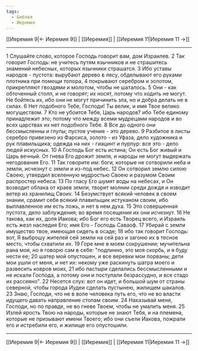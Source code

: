 ```yaml
---
tags:
  - Библия
  - Иеремия
---
```

[[Иеремия 9|← Иеремия 9]] | [[Иеремия]] | [[Иеремия 11|Иеремия 11 →]]

---
1 Слушайте слово, которое Господь говорит вам, дом Израилев.
2 Так говорит Господь: не учитесь путям язычников и не страшитесь знамений небесных, которых язычники страшатся.
3 Ибо уставы народов - пустота: вырубают дерево в лесу, обделывают его руками плотника при помощи топора,
4 покрывают серебром и золотом, прикрепляют гвоздями и молотом, чтобы не шаталось.
5 Они - как обточенный столп, и не говорят; их носят, потому что ходить не могут. Не бойтесь их, ибо они не могут причинить зла, но и добра делать не в силах.
6 Нет подобного Тебе, Господи! Ты велик, и имя Твое велико могуществом.
7 Кто не убоится Тебя, Царь народов? ибо Тебе единому принадлежит это; потому что между всеми мудрецами народов и во всех царствах их нет подобного Тебе.
8 Все до одного они бессмысленны и глупы; пустое учение - это дерево.
9 Разбитое в листы серебро привезено из Фарсиса, золото - из Уфаза, дело художника и рук плавильщика; одежда на них - гиацинт и пурпур: все это - дело людей искусных.
10 А Господь Бог есть истина; Он есть Бог живый и Царь вечный. От гнева Его дрожит земля, и народы не могут выдержать негодования Его.
11 Так говорите им: боги, которые не сотворили неба и земли, исчезнут с земли и из-под небес.
12 Он сотворил землю силою Своею, утвердил вселенную мудростью Своею и разумом Своим распростер небеса.
13 По гласу Его шумят воды на небесах, и Он возводит облака от краев земли, творит молнии среди дождя и изводит ветер из хранилищ Своих.
14 Безумствует всякий человек в своем знании, срамит себя всякий плавильщик истуканом своим, ибо выплавленное им есть ложь, и нет в нем духа.
15 Это совершенная пустота, дело заблуждения; во время посещения их они исчезнут.
16 Не такова, как их, доля Иакова; ибо Бог его есть Творец всего, и Израиль есть жезл наследия Его; имя Его - Господь Саваоф.
17 Убирай с земли имущество твое, имеющая сидеть в осаде;
18 ибо так говорит Господь: вот, Я выброшу жителей сей земли на сей раз и загоню их в тесное место, чтобы схватили их.
19 Горе мне в моем сокрушении; мучительна рана моя, но я говорю сам в себе: "подлинно, это моя скорбь, и я буду нести ее;
20 шатер мой опустошен, и все веревки мои порваны; дети мои ушли от меня, и нет их: некому уже раскинуть шатра моего и развесить ковров моих,
21 ибо пастыри сделались бессмысленными и не искали Господа, а потому они и поступали безрассудно, и все стадо их рассеяно".
22 Несется слух: вот он идет, и большой шум от страны северной, чтобы города Иудеи сделать пустынею, жилищем шакалов.
23 Знаю, Господи, что не в воле человека путь его, что не во власти идущего давать направление стопам своим.
24 Наказывай меня, Господи, но по правде, не во гневе Твоем, чтобы не умалить меня.
25 Излей ярость Твою на народы, которые не знают Тебя, и на племена, которые не призывают имени Твоего; ибо они съели Иакова, пожрали его и истребили его, и жилище его опустошили.

---
[[Иеремия 9|← Иеремия 9]] | [[Иеремия]] | [[Иеремия 11|Иеремия 11 →]]